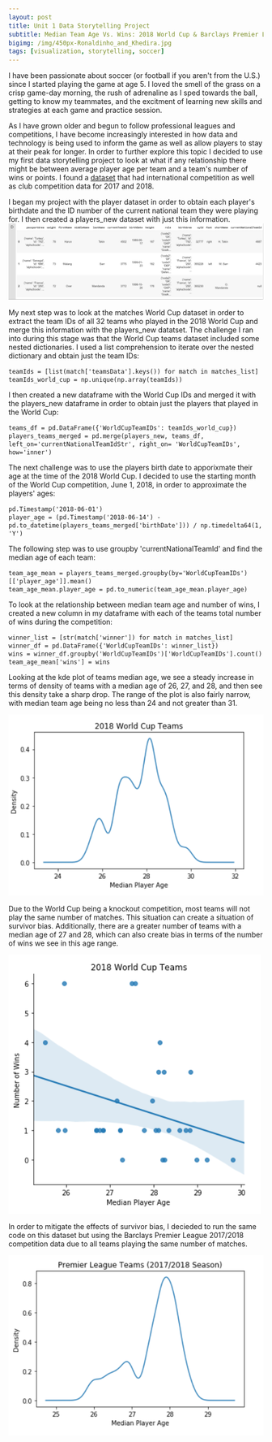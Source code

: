 ```yaml
---
layout: post
title: Unit 1 Data Storytelling Project 
subtitle: Median Team Age Vs. Wins: 2018 World Cup & Barclays Premier League 2017/2018 Season 
bigimg: /img/450px-Ronaldinho_and_Khedira.jpg
tags: [visualization, storytelling, soccer]
---
```


I have been passionate about soccer (or football if you aren't from the U.S.) since I started playing the game at age 5. I loved the smell of the grass on a crisp game-day morning, the rush of adrenaline as I sped towards the ball, getting to know my teammates, and the excitment of learning new skills and strategies at each game and practice session. 

As I have grown older and begun to follow professional leagues and competitions, I have become increasingly interested in how data and technology is being used to inform the game as well as allow players to stay at their peak for longer. In order to further explore this topic I decided to use my first data storytelling project to look at what if any relationship there might be between average player age per team and a team's number of wins or points. I found a [dataset](https://figshare.com/collections/Soccer_match_event_dataset/4415000/3) that had international competition as well as club competition data for 2017 and 2018.  

I began my project with the player dataset in order to obtain each player's birthdate and the ID number of the current national team they were playing for. I then created a players_new dataset with just this information. 
![players](/img/playersdf.PNG)

My next step was to look at the matches World Cup dataset in order to extract the team IDs of all 32 teams who played in the 2018 World Cup and merge this information with the players_new datatset. The challenge I ran into during this stage was that the World Cup teams dataset included some nested dictionaries. I used a list comprehension to iterate over the nested dictionary and obtain just the team IDs: 

~~~
teamIds = [list(match['teamsData'].keys()) for match in matches_list]
teamIds_world_cup = np.unique(np.array(teamIds))
~~~

I then created a new dataframe with the World Cup IDs and merged it with the players_new dataframe in order to obtain just the players that played in the World Cup:

~~~
teams_df = pd.DataFrame({'WorldCupTeamIDs': teamIds_world_cup})
players_teams_merged = pd.merge(players_new, teams_df, left_on='currentNationalTeamIdStr', right_on= 'WorldCupTeamIDs', how='inner')
~~~

The next challenge was to use the players birth date to apporixmate their age at the time of the 2018 World Cup. I decided to use the starting month of the World Cup competition, June 1, 2018, in order to approximate the players' ages: 

~~~
pd.Timestamp('2018-06-01')
player_age = (pd.Timestamp('2018-06-14') - pd.to_datetime(players_teams_merged['birthDate'])) / np.timedelta64(1, 'Y')
~~~

The following step was to use groupby 'currentNationalTeamId' and find the median age of each team:

~~~
team_age_mean = players_teams_merged.groupby(by='WorldCupTeamIDs')[['player_age']].mean()
team_age_mean.player_age = pd.to_numeric(team_age_mean.player_age)
~~~

To look at the relationship between median team age and number of wins, I created a new column in my dataframe with each of the teams total number of wins during the competition:

~~~
winner_list = [str(match['winner']) for match in matches_list]
winner_df = pd.DataFrame({'WorldCupTeamIDs': winner_list})
wins = winner_df.groupby('WorldCupTeamIDs')['WorldCupTeamIDs'].count()
team_age_mean['wins'] = wins
~~~

Looking at the kde plot of teams median age, we see a steady increase in terms of density of teams with a median age of 26, 27, and 28, and then see this density take a sharp drop. The range of the plot is also fairly narrow, with median team age being no less than 24 and not greater than 31. 

![kdeplot](/img/kdeplotworldcupteams.PNG)

Due to the World Cup being a knockout competition, most teams will not play the same number of matches. This situation can create a situation of survivor bias. Additionally, there are a greater number of teams with a median age of 27 and 28, which can also create bias in terms of the number of wins we see in this age range. 

![scatterplot](/img/scatterplotworldcupteams.PNG)

In order to mitigate the effects of survivor bias, I decieded to run the same code on this dataset but using the Barclays Premier League 2017/2018 competition data due to all teams playing the same number of matches. 

![engladplayerskde](/img/premierleaguemedianplayeragekde.PNG)
